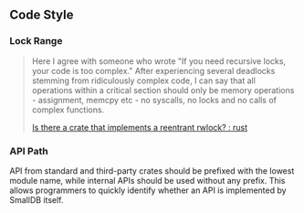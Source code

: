 ## Code Style

### Lock Range

> Here I agree with someone who wrote "If you need recursive locks, your code is too complex." After experiencing several deadlocks stemming from ridiculously complex code, I can say that all operations within a critical section should only be memory operations - assignment, memcpy etc - no syscalls, no locks and no calls of complex functions.
>
> [Is there a crate that implements a reentrant rwlock? : rust](https://www.reddit.com/r/rust/comments/a2jht3/comment/eb3dhak/?utm_source=share&utm_medium=web2x&context=3)

### API Path

API from standard and third-party crates should be prefixed with the lowest module name, while internal APIs should be used without any prefix. This allows programmers to quickly identify whether an API is implemented by SmallDB itself.



